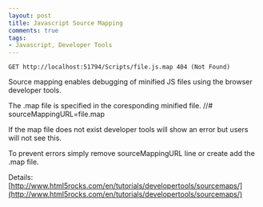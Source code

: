 ```yaml
---
layout: post
title: Javascript Source Mapping
comments: true
tags:
- Javascript, Developer Tools
---
```


	GET http://localhost:51794/Scripts/file.js.map 404 (Not Found)

Source mapping enables debugging of minified JS files using the browser developer tools.

The .map file is specified in the coresponding minified file.
	//# sourceMappingURL=file.map

If the map file does not exist developer tools will show an error but users will not see this.

To prevent errors simply remove sourceMappingURL line or create add the .map file. 

Details: [http://www.html5rocks.com/en/tutorials/developertools/sourcemaps/](http://www.html5rocks.com/en/tutorials/developertools/sourcemaps/)
